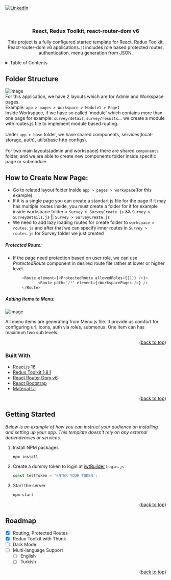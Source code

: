 <div id="top"></div>

[![LinkedIn][linkedin-shield]][linkedin-url]


<!-- PROJECT LOGO -->
<br />
<div align="center">
 <!-- <a href="https://github.com/othneildrew/Best-README-Template">
    <img src="images/logo.png" alt="Logo" width="80" height="80">
  </a>
-->
  <h3 align="center">React, Redux Toolkit, react-router-dom v6</h3>

  <p align="center">
    This project is a fully configured started template for React, Redux Toolkit, React-router-dom v6 applications. It includes role based protected routes, authentication, menu generation from JSON.
    <br />
  </p>
</div>



<!-- TABLE OF CONTENTS -->
<details>
  <summary>Table of Contents</summary>
  <ol>
    <li>
      <a href="#folder-structure">Folder Structure</a>
     <ul>
        <li><a href="#how-to-create-new-page">How to Create New Page</a></li>
        <li><a href="#protected-route">Protected Routes - Role Based</a></li>
        <li><a href="#adding-items-to-menu">Adding Items to Menu</a></li>
      </ul>
    </li>
    <li>
      <a href="#getting-started">Getting Started</a>
    </li>
    <li><a href="#roadmap">Roadmap</a></li>
  </ol>
</details>

<!-- ABOUT THE PROJECT -->
## Folder Structure
![image](https://user-images.githubusercontent.com/64660609/174979810-80f31d50-7ca3-4cbd-b46f-2adfecc29744.png) <br/>
For this application, we have 2 layouts which are for Admin and Workspace pages. 
<br/>
Example: `app > pages > Workspace > Module1 > Page1`
<br/>
Inside Workspace, if we have so called 'module' which contains more than one page for example: `survey/detail`, `survey/results`... we create a module with routes.js file to implement module based routing.
<br/>
<br/>
Under `app > base` folder, we have shared components, services(local-storage, auth), utils(base http configs).
<br/>
<br/>
For two main layouts(admin and workspace) there are shared `components` folder, and we are able to create new components folder inside specific page or submodule.

## How to Create New Page:
* Go to related layout folder inside `app > pages > workspace`(for this example)
* If it is a single page you can create a standart js file for the page if it may has multiple routes inside, you must create a folder for it for example inside workspace folder > `Survey > SurveyCreate.js` && `Survey > SurveyDetails.js` || `Survey > SurveyCreate.js`
* We need to add lazy loading routes for create folder to `workspace > routes.js` and after that we can specify inner routes in `Survey > routes.js` for Survey folder we just created 
##### Protected Route:
* If the page need protection based on user role, we can use *ProtectedRoute* component in desired route file rather at lower or higher level.
  ```javascript
      <Route element={<ProtectedRoute allowedRoles={[1]} />}>
             <Route path="/*" element={<WorkspacePages />} />
      </Route>
    ```

##### Adding Items to Menu:
![image](https://user-images.githubusercontent.com/64660609/175013218-3e6500bb-f9c2-45bd-97fb-adfc293574ee.png)

All menu items are generating from Menu.js file. It provide us comfort for configuring url, icons, auth via roles, submenus. One item can has maximum two sub levels.

<p align="right">(<a href="#top">back to top</a>)</p>


### Built With

* [React.js 16](https://reactjs.org/)
* [Redux Toolkit 1.8.1](https://redux-toolkit.js.org/)
* [React Router Dom v6](https://reactrouter.com/)
* [React Bootstrap](https://react-bootstrap.github.io/)
* [Material Ui](https://v4.mui.com/getting-started/installation/)

<p align="right">(<a href="#top">back to top</a>)</p>



<!-- GETTING STARTED -->
## Getting Started

_Below is an example of how you can instruct your audience on installing and setting up your app. This template doesn't rely on any external dependencies or services._

1. Install NPM packages
   ```sh
   npm install
   ```
2. Create a dummy token to login at [jwtBuilder](http://jwtbuilder.jamiekurtz.com/)
 `Login.js`
   ```js
   const testToken = 'ENTER YOUR TOKEN';
   ```
3. Start the server
   ```sh
   npm start
   ```

<p align="right">(<a href="#top">back to top</a>)</p>


<!-- ROADMAP -->
## Roadmap

- [x] Routing, Protected Routes
- [x] Redux Toolkit with Thunk
- [ ] Dark Mode
- [ ] Multi-language Support
    - [ ] English
    - [ ] Turkish

<p align="right">(<a href="#top">back to top</a>)</p>


<!-- MARKDOWN LINKS & IMAGES -->
<!-- https://www.markdownguide.org/basic-syntax/#reference-style-links -->
[license-shield]: https://img.shields.io/github/license/othneildrew/Best-README-Template.svg?style=for-the-badge
[license-url]: https://github.com/othneildrew/Best-README-Template/blob/master/LICENSE.txt
[linkedin-shield]: https://img.shields.io/badge/-LinkedIn-black.svg?style=for-the-badge&logo=linkedin&colorB=555
[linkedin-url]: https://linkedin.com/in/alperenjs
